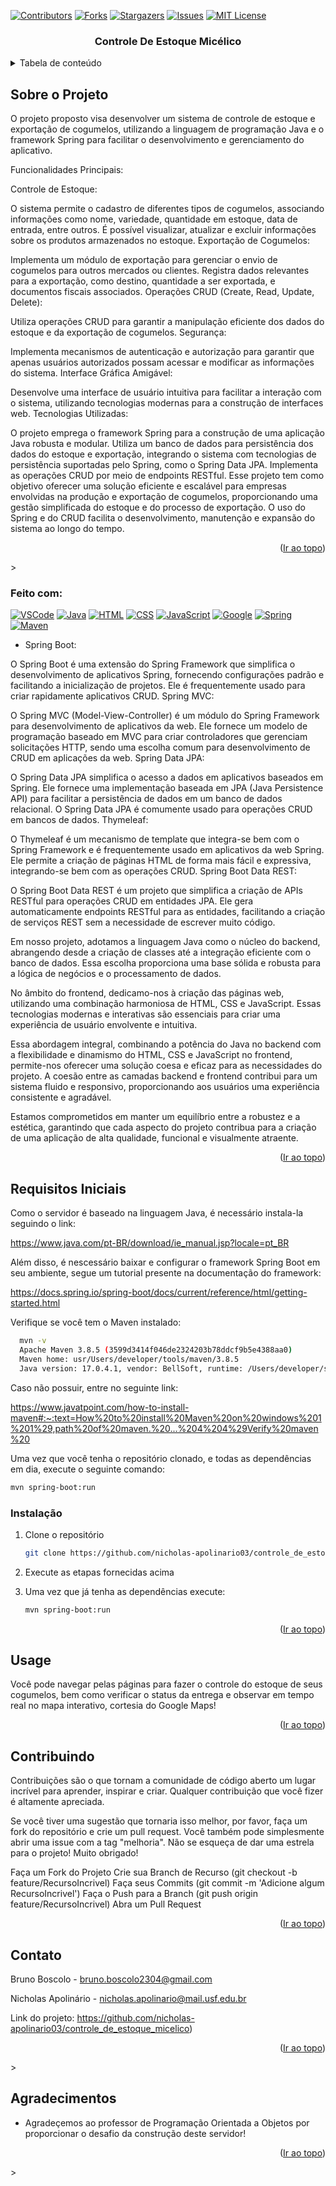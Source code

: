 <!-- Improved compatibility of back to top link: See: https://github.com/othneildrew/Best-README-Template/pull/73 -->
<a name="readme-top"></a>
<!--
*** Thanks for checking out the Best-README-Template. If you have a suggestion
*** that would make this better, please fork the repo and create a pull request
*** or simply open an issue with the tag "enhancement".
*** Don't forget to give the project a star!
*** Thanks again! Now go create something AMAZING! :D
-->



<!-- PROJECT SHIELDS -->
<!--
*** I'm using markdown "reference style" links for readability.
*** Reference links are enclosed in brackets [ ] instead of parentheses ( ).
*** See the bottom of this document for the declaration of the reference variables
*** for contributors-url, forks-url, etc. This is an optional, concise syntax you may use.
*** https://www.markdownguide.org/basic-syntax/#reference-style-links
-->
[![Contributors][contributors-shield]][contributors-url] 
[![Forks][forks-shield]][forks-url]
[![Stargazers][stars-shield]][stars-url]
[![Issues][issues-shield]][issues-url]
[![MIT License][license-shield]][license-url]
<!-- LINKS -->
[contributors-shield]: https://img.shields.io/github/contributors/nicholas-apolinario03/controle_de_estoque_micelico.svg?style=for-the-badge
[contributors-url]: https://github.com/nicholas-apolinario03/controle_de_estoque_micelico/graphs/contributors
[forks-shield]: https://img.shields.io/github/forks/nicholas-apolinario03/controle_de_estoque_micelico.svg?style=for-the-badge
[forks-url]: https://github.com/nicholas-apolinario03/controle_de_estoque_micelico/network/members
[stars-shield]: https://img.shields.io/github/stars/nicholas-apolinario03/controle_de_estoque_micelico.svg?style=for-the-badge
[stars-url]: https://github.com/nicholas-apolinario03/controle_de_estoque_micelico/stargazers
[issues-shield]: https://img.shields.io/github/issues/nicholas-apolinario03/controle_de_estoque_micelico.svg?style=for-the-badge
[issues-url]: https://github.com/nicholas-apolinario03/controle_de_estoque_micelico/issues
[license-shield]: https://img.shields.io/github/license/nicholas-apolinario03/controle_de_estoque_micelico.svg?style=for-the-badge
[license-url]: https://github.com/nicholas-apolinario03/controle_de_estoque_micelico/blob/main/LICENSE
[linkedin-shield]: https://img.shields.io/badge/LinkedIn-Profile-blue.svg?style=for-the-badge&logo=linkedin

<h3 align="center">Controle De Estoque Micélico</h3>

<!-- TABLE OF CONTENTS -->
<details>
  <summary>Tabela de conteúdo</summary>
  <ol>
    <li>
        <a href="#about-the-project">Sobre o Projeto</a>
      <ul>
        <li><a href="#built-with">Ferramentas Utilizadas</a></li>
      </ul>
    </li>
    <li>
      <a href="#getting-started">Começando</a>
      <ul>
        <li><a href="#prerequisites">Requisitos Iniciais</a></li>
        <li><a href="#installation">Instalação</a></li>
      </ul>
    </li>
    <li><a href="#usage">Uso</a></li>
    <li><a href="#acknowledgments">Agradecimentos</a></li>
  </ol>
</details>



<!-- ABOUT THE PROJECT -->
## Sobre o Projeto

O projeto proposto visa desenvolver um sistema de controle de estoque e exportação de cogumelos, utilizando a linguagem de programação Java e o framework Spring para facilitar o desenvolvimento e gerenciamento do aplicativo.

Funcionalidades Principais:

Controle de Estoque:

O sistema permite o cadastro de diferentes tipos de cogumelos, associando informações como nome, variedade, quantidade em estoque, data de entrada, entre outros.
É possível visualizar, atualizar e excluir informações sobre os produtos armazenados no estoque.
Exportação de Cogumelos:

Implementa um módulo de exportação para gerenciar o envio de cogumelos para outros mercados ou clientes.
Registra dados relevantes para a exportação, como destino, quantidade a ser exportada, e documentos fiscais associados.
Operações CRUD (Create, Read, Update, Delete):

Utiliza operações CRUD para garantir a manipulação eficiente dos dados do estoque e da exportação de cogumelos.
Segurança:

Implementa mecanismos de autenticação e autorização para garantir que apenas usuários autorizados possam acessar e modificar as informações do sistema.
Interface Gráfica Amigável:

Desenvolve uma interface de usuário intuitiva para facilitar a interação com o sistema, utilizando tecnologias modernas para a construção de interfaces web.
Tecnologias Utilizadas:

O projeto emprega o framework Spring para a construção de uma aplicação Java robusta e modular.
Utiliza um banco de dados para persistência dos dados do estoque e exportação, integrando o sistema com tecnologias de persistência suportadas pelo Spring, como o Spring Data JPA.
Implementa as operações CRUD por meio de endpoints RESTful.
Esse projeto tem como objetivo oferecer uma solução eficiente e escalável para empresas envolvidas na produção e exportação de cogumelos, proporcionando uma gestão simplificada do estoque e do processo de exportação. O uso do Spring e do CRUD facilita o desenvolvimento, manutenção e expansão do sistema ao longo do tempo.







<p align="right">(<a href="#readme-top">Ir ao topo</a>)</p>>



### Feito com:
[![VSCode][VSCode-shield]][VSCode-url]
[![Java][Java-shield]][Java-url]
[![HTML][HTML-shield]][HTML-url]
[![CSS][CSS-shield]][CSS-url]
[![JavaScript][JavaScript-shield]][JavaScript-url]
[![Google][Google-shield]][Google-url]
[![Spring][Spring-shield]][Spring-url]
[![Maven][Maven-shield]][Maven-url]

<!-- LINKS -->
[VSCode-shield]: https://img.shields.io/badge/VSCode-007ACC?style=for-the-badge&logo=visual-studio-code&logoColor=white
[VSCode-url]: link_para_o_vscode
[Java-shield]: https://img.shields.io/badge/Java-007396?style=for-the-badge&logo=java&logoColor=white
[Java-url]: link_para_o_java
[HTML-shield]: https://img.shields.io/badge/HTML-E34F26?style=for-the-badge&logo=html5&logoColor=white
[HTML-url]: link_para_o_html
[CSS-shield]: https://img.shields.io/badge/CSS-1572B6?style=for-the-badge&logo=css3&logoColor=white
[CSS-url]: link_para_o_css
[JavaScript-shield]: https://img.shields.io/badge/JavaScript-F7DF1E?style=for-the-badge&logo=javascript&logoColor=black
[JavaScript-url]: link_para_o_javascript
[Google-shield]: https://img.shields.io/badge/Google-4285F4?style=for-the-badge&logo=google&logoColor=white
[Google-url]: link_para_o_google
[Spring-shield]: https://img.shields.io/badge/Spring-6DB33F?style=for-the-badge&logo=spring&logoColor=white
[Spring-url]: link_para_o_spring
[Maven-shield]: https://img.shields.io/badge/Maven-C71A36?style=for-the-badge&logo=apache-maven&logoColor=white
[Maven-url]: link_para_o_maven

* Spring Boot:

O Spring Boot é uma extensão do Spring Framework que simplifica o desenvolvimento de aplicativos Spring, fornecendo configurações padrão e facilitando a inicialização de projetos. Ele é frequentemente usado para criar rapidamente aplicativos CRUD.
Spring MVC:

O Spring MVC (Model-View-Controller) é um módulo do Spring Framework para desenvolvimento de aplicativos da web. Ele fornece um modelo de programação baseado em MVC para criar controladores que gerenciam solicitações HTTP, sendo uma escolha comum para desenvolvimento de CRUD em aplicações da web.
Spring Data JPA:

O Spring Data JPA simplifica o acesso a dados em aplicativos baseados em Spring. Ele fornece uma implementação baseada em JPA (Java Persistence API) para facilitar a persistência de dados em um banco de dados relacional. O Spring Data JPA é comumente usado para operações CRUD em bancos de dados.
Thymeleaf:

O Thymeleaf é um mecanismo de template que integra-se bem com o Spring Framework e é frequentemente usado em aplicativos da web Spring. Ele permite a criação de páginas HTML de forma mais fácil e expressiva, integrando-se bem com as operações CRUD.
Spring Boot Data REST:

O Spring Boot Data REST é um projeto que simplifica a criação de APIs RESTful para operações CRUD em entidades JPA. Ele gera automaticamente endpoints RESTful para as entidades, facilitando a criação de serviços REST sem a necessidade de escrever muito código.

Em nosso projeto, adotamos a linguagem Java como o núcleo do backend, abrangendo desde a criação de classes até a integração eficiente com o banco de dados. Essa escolha proporciona uma base sólida e robusta para a lógica de negócios e o processamento de dados.

No âmbito do frontend, dedicamo-nos à criação das páginas web, utilizando uma combinação harmoniosa de HTML, CSS e JavaScript. Essas tecnologias modernas e interativas são essenciais para criar uma experiência de usuário envolvente e intuitiva.

Essa abordagem integral, combinando a potência do Java no backend com a flexibilidade e dinamismo do HTML, CSS e JavaScript no frontend, permite-nos oferecer uma solução coesa e eficaz para as necessidades do projeto. A coesão entre as camadas backend e frontend contribui para um sistema fluido e responsivo, proporcionando aos usuários uma experiência consistente e agradável.

Estamos comprometidos em manter um equilíbrio entre a robustez e a estética, garantindo que cada aspecto do projeto contribua para a criação de uma aplicação de alta qualidade, funcional e visualmente atraente.

<p align="right">(<a href="#readme-top">Ir ao topo</a>)</p>



<!-- GETTING STARTED -->
## Requisitos Iniciais

Como o servidor é baseado na linguagem Java, é necessário instala-la seguindo o link:

https://www.java.com/pt-BR/download/ie_manual.jsp?locale=pt_BR

Além disso, é nescessário baixar e configurar o framework Spring Boot em seu ambiente, segue um tutorial presente na documentação do framework: 

https://docs.spring.io/spring-boot/docs/current/reference/html/getting-started.html

Verifique se você tem o Maven instalado:

```sh
  mvn -v
  Apache Maven 3.8.5 (3599d3414f046de2324203b78ddcf9b5e4388aa0)
  Maven home: usr/Users/developer/tools/maven/3.8.5
  Java version: 17.0.4.1, vendor: BellSoft, runtime: /Users/developer/sdkman/candidates/java/17.0.4.1-librca
  ```
Caso não possuir, entre no seguinte link:

https://www.javatpoint.com/how-to-install-maven#:~:text=How%20to%20install%20Maven%20on%20windows%201%201%29,path%20of%20maven.%20...%204%204%29Verify%20maven%20

Uma vez que você tenha o repositório clonado, e todas as dependências em dia, execute o seguinte comando:

```sh
mvn spring-boot:run
```

### Instalação

1. Clone o repositório
   ```sh
   git clone https://github.com/nicholas-apolinario03/controle_de_estoque_micelico.git
   ```

2. Execute as etapas fornecidas acima

3. Uma vez que já tenha as dependências execute:
   ```sh
   mvn spring-boot:run
   ```

<p align="right">(<a href="#readme-top">Ir ao topo</a>)</p>



<!-- USAGE EXAMPLES -->
## Usage

Você pode navegar pelas páginas para fazer o controle do estoque de seus cogumelos, bem como verificar o status da entrega e observar em tempo real no mapa interativo, cortesia do Google Maps!

<p align="right">(<a href="#readme-top">Ir ao topo</a>)</p>

<!-- CONTRIBUTING -->
## Contribuindo

Contribuições são o que tornam a comunidade de código aberto um lugar incrível para aprender, inspirar e criar. Qualquer contribuição que você fizer é altamente apreciada.

Se você tiver uma sugestão que tornaria isso melhor, por favor, faça um fork do repositório e crie um pull request. Você também pode simplesmente abrir uma issue com a tag "melhoria".
Não se esqueça de dar uma estrela para o projeto! Muito obrigado!

Faça um Fork do Projeto
Crie sua Branch de Recurso (git checkout -b feature/RecursoIncrivel)
Faça seus Commits (git commit -m 'Adicione algum RecursoIncrivel')
Faça o Push para a Branch (git push origin feature/RecursoIncrivel)
Abra um Pull Request

<p align="right">(<a href="#readme-top">Ir ao topo</a>)</p>

<!-- CONTACT -->
## Contato

Bruno Boscolo - bruno.boscolo2304@gmail.com

Nicholas Apolinário - nicholas.apolinario@mail.usf.edu.br

Link do projeto: https://github.com/nicholas-apolinario03/controle_de_estoque_micelico)

<p align="right">(<a href="#readme-top">Ir ao topo</a>)</p>>



<!-- ACKNOWLEDGMENTS -->
## Agradecimentos

* Agradeçemos ao professor de Programação Orientada a Objetos por proporcionar o desafio da construção deste servidor!
<p align="right">(<a href="#readme-top">Ir ao topo</a>)</p>>
